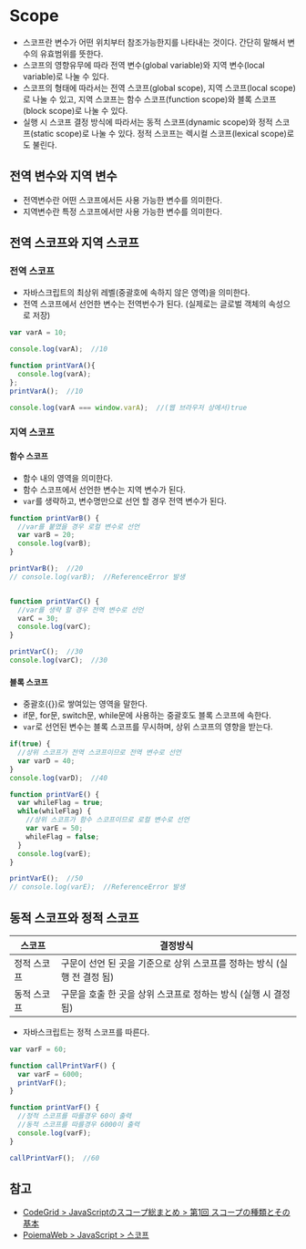 # Scope
- 스코프란 변수가 어떤 위치부터 참조가능한지를 나타내는 것이다. 간단히 말해서 변수의 유효범위를 뜻한다.
- 스코프의 영향유무에 따라 전역 변수(global variable)와 지역 변수(local variable)로 나눌 수 있다.
- 스코프의 형태에 따라서는 전역 스코프(global scope), 지역 스코프(local scope)로 나눌 수 있고, 지역 스코프는 함수 스코프(function scope)와 블록 스코프(block scope)로 나눌 수 있다.
- 실행 시 스코프 결정 방식에 따라서는 동적 스코프(dynamic scope)와 정적 스코프(static scope)로 나눌 수 있다. 정적 스코프는 렉시컬 스코프(lexical scope)로도 불린다.

## 전역 변수와 지역 변수
- 전역변수란 어떤 스코프에서든 사용 가능한 변수를 의미한다.
- 지역변수란 특정 스코프에서만 사용 가능한 변수를 의미한다.

## 전역 스코프와 지역 스코프

### 전역 스코프
- 자바스크립트의 최상위 레벨(중괄호에 속하지 않은 영역)을 의미한다.
- 전역 스코프에서 선언한 변수는 전역번수가 된다. (실제로는 글로벌 객체의 속성으로 저장)

```javascript
var varA = 10;

console.log(varA);  //10

function printVarA(){
  console.log(varA);
};
printVarA();  //10

console.log(varA === window.varA);  //(웹 브라우저 상에서)true
```

### 지역 스코프

#### 함수 스코프
- 함수 내의 영역을 의미한다.
- 함수 스코프에서 선언한 변수는 지역 변수가 된다.
- `var`를 생략하고, 변수명만으로 선언 할 경우 전역 변수가 된다.

```javascript
function printVarB() {
  //var를 붙였을 경우 로컬 변수로 선언
  var varB = 20;
  console.log(varB);
}

printVarB();  //20
// console.log(varB);  //ReferenceError 발생


function printVarC() {
  //var를 생략 할 경우 전역 변수로 선언
  varC = 30;
  console.log(varC);
}

printVarC();  //30
console.log(varC);  //30
```

#### 블록 스코프
- 중괄호({})로 쌓여있는 영역을 말한다. 
- if문, for문, switch문, while문에 사용하는 중괄호도 블록 스코프에 속한다.
- `var`로 선언된 변수는 블록 스코프를 무시하며, 상위 스코프의 영향을 받는다.

```javascript
if(true) {
  //상위 스코프가 전역 스코프이므로 전역 변수로 선언
  var varD = 40;
}
console.log(varD);  //40

function printVarE() {
  var whileFlag = true;
  while(whileFlag) {
    //상위 스코프가 함수 스코프이므로 로컬 변수로 선언
    var varE = 50;
    whileFlag = false;
  }
  console.log(varE);
}

printVarE();  //50
// console.log(varE);  //ReferenceError 발생
```

## 동적 스코프와 정적 스코프

스코프 | 결정방식
------|----------
정적 스코프 | 구문이 선언 된 곳을 기준으로 상위 스코프를 정하는 방식 (실행 전 결정 됨)
동적 스코프 | 구문을 호출 한 곳을 상위 스코프로 정하는 방식 (실행 시 결정 됨)

- 자바스크립트는 정적 스코프를 따른다.

```javascript
var varF = 60;

function callPrintVarF() {
  var varF = 6000;
  printVarF();
}

function printVarF() {
  //정적 스코프를 따를경우 60이 출력
  //동적 스코프를 따를경우 6000이 출력
  console.log(varF);
}

callPrintVarF();  //60
```

## 참고
- [CodeGrid > JavaScriptのスコープ総まとめ > 第1回 スコープの種類とその基本](https://app.codegrid.net/entry/2017-js-scope-1)
- [PoiemaWeb > JavaScript > 스코프](https://poiemaweb.com/js-scope)